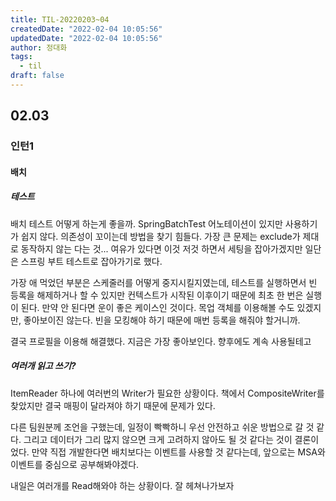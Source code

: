```yaml
---
title: TIL-20220203~04
createdDate: "2022-02-04 10:05:56"
updatedDate: "2022-02-04 10:05:56"
author: 정대화
tags:
  - til
draft: false
---
```


## 02.03

### 인턴1

#### 배치

##### 테스트

배치 테스트 어떻게 하는게 좋을까. SpringBatchTest 어노테이션이 있지만 사용하기가 쉽지 않다. 의존성이 꼬이는데 방법을 찾기 힘들다. 가장 큰 문제는 exclude가 제대로 동작하지 않는 다는 것... 여유가 있다면 이것 저것 하면서 세팅을 잡아가겠지만 일단은 스프링 부트 테스트로 잡아가기로 했다.

가장 애 먹었던 부분은 스케줄러를 어떻게 중지시킬지였는데, 테스트를 실행하면서 빈 등록을 해제하거나 할 수 있지만 컨텍스트가 시작된 이후이기 때문에 최초 한 번은 실행이 된다. 만약 안 된다면 운이 좋은 케이스인 것이다. 목업 객체를 이용해볼 수도 있겠지만, 좋아보이진 않는다. 빈을 모킹해야 하기 때문에 매번 등록을 해줘야 할거니까.

결국 프로필을 이용해 해결했다. 지금은 가장 좋아보인다. 향후에도 계속 사용될테고

##### 여러개 읽고 쓰기?

ItemReader 하나에 여러번의 Writer가 필요한 상황이다. 책에서 CompositeWriter를 찾았지만 결국 매핑이 달라져야 하기 때문에 문제가 있다.

다른 팀원분께 조언을 구했는데, 일정이 빡빡하니 우선 안전하고 쉬운 방법으로 갈 것 같다. 그리고 데이터가 그리 많지 않으면 크게 고려하지 않아도 될 것 같다는 것이 결론이었다. 만약 직접 개발한다면 배치보다는 이벤트를 사용할 것 같다는데, 앞으로는 MSA와 이벤트를 중심으로 공부해봐야겠다.

내일은 여러개를 Read해와야 하는 상황이다. 잘 헤쳐나가보자
